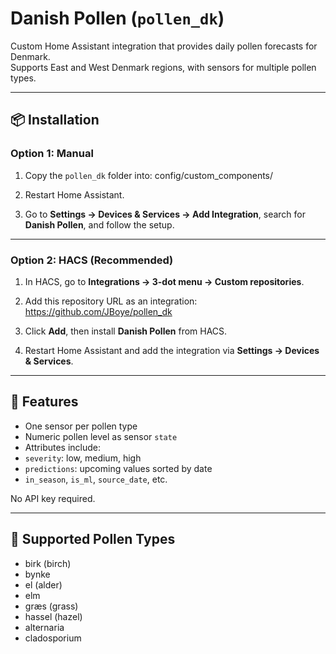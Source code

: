 # Danish Pollen (`pollen_dk`)

Custom Home Assistant integration that provides daily pollen forecasts for Denmark.  
Supports East and West Denmark regions, with sensors for multiple pollen types.

---

## 📦 Installation

### Option 1: Manual

1. Copy the `pollen_dk` folder into:
config/custom_components/

2. Restart Home Assistant.

3. Go to **Settings → Devices & Services → Add Integration**, search for **Danish Pollen**, and follow the setup.

---

### Option 2: HACS (Recommended)

1. In HACS, go to **Integrations → 3-dot menu → Custom repositories**.

2. Add this repository URL as an integration:
https://github.com/JBoye/pollen_dk

3. Click **Add**, then install **Danish Pollen** from HACS.

4. Restart Home Assistant and add the integration via **Settings → Devices & Services**.

---

## 🧾 Features

- One sensor per pollen type
- Numeric pollen level as sensor `state`
- Attributes include:
- `severity`: low, medium, high
- `predictions`: upcoming values sorted by date
- `in_season`, `is_ml`, `source_date`, etc.

No API key required.

---

## 🧰 Supported Pollen Types

- birk (birch)
- bynke
- el (alder)
- elm
- græs (grass)
- hassel (hazel)
- alternaria
- cladosporium